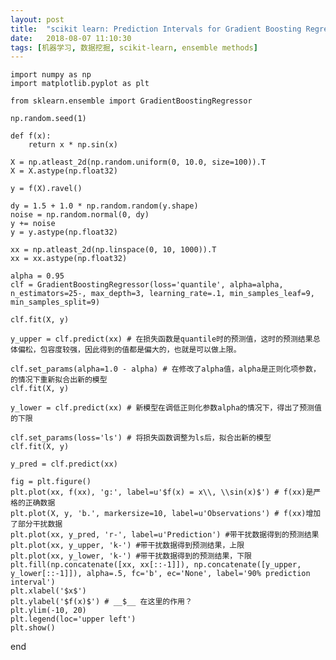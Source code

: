 ```yaml
---
layout: post
title:  "scikit learn: Prediction Intervals for Gradient Boosting Regression"
date:   2018-08-07 11:10:30
tags: [机器学习, 数据挖掘, scikit-learn, ensemble methods]
---
```


    import numpy as np
    import matplotlib.pyplot as plt

    from sklearn.ensemble import GradientBoostingRegressor

    np.random.seed(1)

    def f(x):
        return x * np.sin(x)

    X = np.atleast_2d(np.random.uniform(0, 10.0, size=100)).T
    X = X.astype(np.float32)

    y = f(X).ravel()

    dy = 1.5 + 1.0 * np.random.random(y.shape)
    noise = np.random.normal(0, dy)
    y += noise
    y = y.astype(np.float32)

    xx = np.atleast_2d(np.linspace(0, 10, 1000)).T
    xx = xx.astype(np.float32)

    alpha = 0.95
    clf = GradientBoostingRegressor(loss='quantile', alpha=alpha, n_estimators=25-, max_depth=3, learning_rate=.1, min_samples_leaf=9, min_samples_split=9)

    clf.fit(X, y)

    y_upper = clf.predict(xx) # 在损失函数是quantile时的预测值，这时的预测结果总体偏松，包容度较强，因此得到的值都是偏大的，也就是可以做上限。

    clf.set_params(alpha=1.0 - alpha) # 在修改了alpha值，alpha是正则化项参数，的情况下重新拟合出新的模型
    clf.fit(X, y)

    y_lower = clf.predict(xx) # 新模型在调低正则化参数alpha的情况下，得出了预测值的下限

    clf.set_params(loss='ls') # 将损失函数调整为ls后，拟合出新的模型
    clf.fit(X, y)

    y_pred = clf.predict(xx)

    fig = plt.figure()
    plt.plot(xx, f(xx), 'g:', label=u'$f(x) = x\\, \\sin(x)$') # f(xx)是严格的正确数据
    plt.plot(X, y, 'b.', markersize=10, label=u'Observations') # f(xx)增加了部分干扰数据
    plt.plot(xx, y_pred, 'r-', label=u'Prediction') #带干扰数据得到的预测结果
    plt.plot(xx, y_upper, 'k-') #带干扰数据得到预测结果，上限
    plt.plot(xx, y_lower, 'k-') #带干扰数据得到的预测结果，下限
    plt.fill(np.concatenate([xx, xx[::-1]]), np.concatenate([y_upper, y_lower[::-1]]), alpha=.5, fc='b', ec='None', label='90% prediction interval')
    plt.xlabel('$x$')
    plt.ylabel('$f(x)$') # __$__ 在这里的作用？
    plt.ylim(-10, 20)
    plt.legend(loc='upper left')
    plt.show()

end
